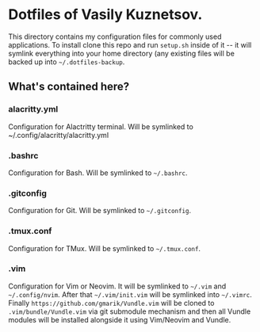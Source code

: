 # Dotfiles of Vasily Kuznetsov.

This directory contains my configuration files for commonly used applications.
To install clone this repo and run `setup.sh` inside of it -- it will symlink
everything into your home directory (any existing files will be backed up into
`~/.dotfiles-backup`.

## What's contained here?

### alacritty.yml

Configuration for Alactritty terminal. Will be symlinked to
~/.config/alacritty/alacritty.yml

### .bashrc

Configuration for Bash. Will be symlinked to `~/.bashrc`.

### .gitconfig

Configuration for Git. Will be symlinked to `~/.gitconfig`.

### .tmux.conf

Configuration for TMux. Will be symlinked to `~/.tmux.conf`.

### .vim

Configuration for Vim or Neovim. It will be symlinked to `~/.vim` and
`~/.config/nvim`. After that `~/.vim/init.vim` will be symlinked into
`~/.vimrc`. Finally `https://github.com/gmarik/Vundle.vim` will be cloned to
`.vim/bundle/Vundle.vim` via git submodule mechanism and then all Vundle
modules will be installed alongside it using Vim/Neovim and Vundle.

